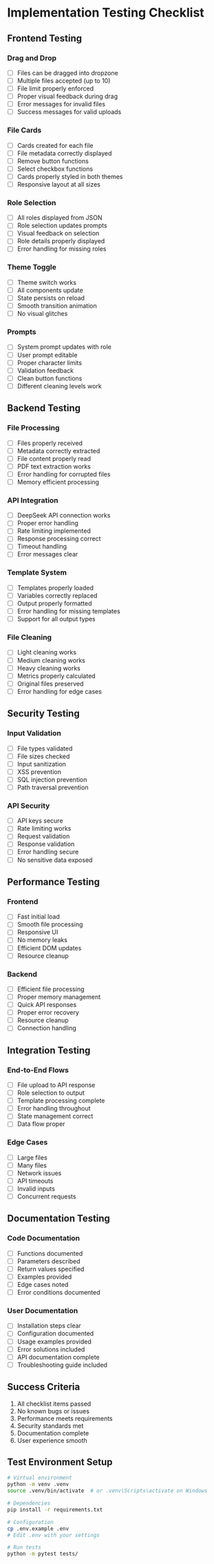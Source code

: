 # Implementation Testing Checklist

## Frontend Testing

### Drag and Drop
- [ ] Files can be dragged into dropzone
- [ ] Multiple files accepted (up to 10)
- [ ] File limit properly enforced
- [ ] Proper visual feedback during drag
- [ ] Error messages for invalid files
- [ ] Success messages for valid uploads

### File Cards
- [ ] Cards created for each file
- [ ] File metadata correctly displayed
- [ ] Remove button functions
- [ ] Select checkbox functions
- [ ] Cards properly styled in both themes
- [ ] Responsive layout at all sizes

### Role Selection
- [ ] All roles displayed from JSON
- [ ] Role selection updates prompts
- [ ] Visual feedback on selection
- [ ] Role details properly displayed
- [ ] Error handling for missing roles

### Theme Toggle
- [ ] Theme switch works
- [ ] All components update
- [ ] State persists on reload
- [ ] Smooth transition animation
- [ ] No visual glitches

### Prompts
- [ ] System prompt updates with role
- [ ] User prompt editable
- [ ] Proper character limits
- [ ] Validation feedback
- [ ] Clean button functions
- [ ] Different cleaning levels work

## Backend Testing

### File Processing
- [ ] Files properly received
- [ ] Metadata correctly extracted
- [ ] File content properly read
- [ ] PDF text extraction works
- [ ] Error handling for corrupted files
- [ ] Memory efficient processing

### API Integration
- [ ] DeepSeek API connection works
- [ ] Proper error handling
- [ ] Rate limiting implemented
- [ ] Response processing correct
- [ ] Timeout handling
- [ ] Error messages clear

### Template System
- [ ] Templates properly loaded
- [ ] Variables correctly replaced
- [ ] Output properly formatted
- [ ] Error handling for missing templates
- [ ] Support for all output types

### File Cleaning
- [ ] Light cleaning works
- [ ] Medium cleaning works
- [ ] Heavy cleaning works
- [ ] Metrics properly calculated
- [ ] Original files preserved
- [ ] Error handling for edge cases

## Security Testing

### Input Validation
- [ ] File types validated
- [ ] File sizes checked
- [ ] Input sanitization
- [ ] XSS prevention
- [ ] SQL injection prevention
- [ ] Path traversal prevention

### API Security
- [ ] API keys secure
- [ ] Rate limiting works
- [ ] Request validation
- [ ] Response validation
- [ ] Error handling secure
- [ ] No sensitive data exposed

## Performance Testing

### Frontend
- [ ] Fast initial load
- [ ] Smooth file processing
- [ ] Responsive UI
- [ ] No memory leaks
- [ ] Efficient DOM updates
- [ ] Resource cleanup

### Backend
- [ ] Efficient file processing
- [ ] Proper memory management
- [ ] Quick API responses
- [ ] Proper error recovery
- [ ] Resource cleanup
- [ ] Connection handling

## Integration Testing

### End-to-End Flows
- [ ] File upload to API response
- [ ] Role selection to output
- [ ] Template processing complete
- [ ] Error handling throughout
- [ ] State management correct
- [ ] Data flow proper

### Edge Cases
- [ ] Large files
- [ ] Many files
- [ ] Network issues
- [ ] API timeouts
- [ ] Invalid inputs
- [ ] Concurrent requests

## Documentation Testing

### Code Documentation
- [ ] Functions documented
- [ ] Parameters described
- [ ] Return values specified
- [ ] Examples provided
- [ ] Edge cases noted
- [ ] Error conditions documented

### User Documentation
- [ ] Installation steps clear
- [ ] Configuration documented
- [ ] Usage examples provided
- [ ] Error solutions included
- [ ] API documentation complete
- [ ] Troubleshooting guide included

## Success Criteria
1. All checklist items passed
2. No known bugs or issues
3. Performance meets requirements
4. Security standards met
5. Documentation complete
6. User experience smooth

## Test Environment Setup
```bash
# Virtual environment
python -m venv .venv
source .venv/bin/activate  # or .venv\Scripts\activate on Windows

# Dependencies
pip install -r requirements.txt

# Configuration
cp .env.example .env
# Edit .env with your settings

# Run tests
python -m pytest tests/
```
